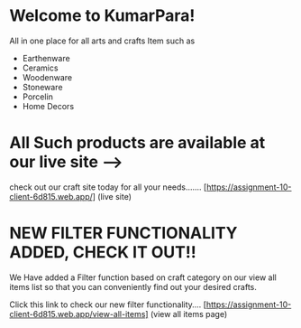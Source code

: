 # Welcome to KumarPara!

All in one place for all arts and crafts Item such as

* Earthenware
* Ceramics
* Woodenware
* Stoneware
* Porcelin
* Home Decors
# All Such products are available at our live site  --> 
check out our craft site today for all your needs.......
[https://assignment-10-client-6d815.web.app/] (live site)

# NEW FILTER FUNCTIONALITY ADDED, CHECK IT OUT!!

We Have added a Filter function based on craft category on our view all items list so that you can conveniently find out your desired crafts. 

Click this link to check our new filter functionality.... 
[https://assignment-10-client-6d815.web.app/view-all-items] (view all items page)